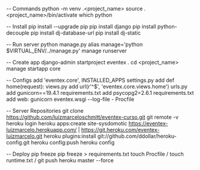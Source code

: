 -- Commands
python -m venv .<project_name>
source .<project_name>/bin/activate
which python

-- Install
pip install --upgrade pip
pip install django
pip install python-decouple
pip install dj-database-url
pip install dj-static

-- Run server
python manage.py
alias manage='python $VIRTUAL_ENV/../manage.py'
manage runserver

-- Create app
django-admin startproject eventex .
cd <project_name>
manage startapp core

-- Configs
add 'eventex.core', INSTALLED_APPS settings.py
add def home(request): views.py
add url(r'^$', 'eventex.core.views.home') urls.py
add gunicorn==19.4.1 requirements.txt
add psycopg2=2.6.1 requirements.txt
add web: gunicorn eventex.wsgi --log-file - Procfile


-- Server Repositories
git clone https://github.com/luizmarceloschmitt/eventex-curso.git
git remote -v
heroku login
heroku apps:create site-sysdomotic
https://eventex-luizmarcelo.herokuapp.com/ | https://git.heroku.com/eventex-luizmarcelo.git
heroku plugins:install git://github.com/ddollar/heroku-config.git
heroku config:push
heroku config

-- Deploy
pip freeze
pip freeze > requirements.txt
touch Procfile /
touch runtime.txt /
git push heroku master --force
